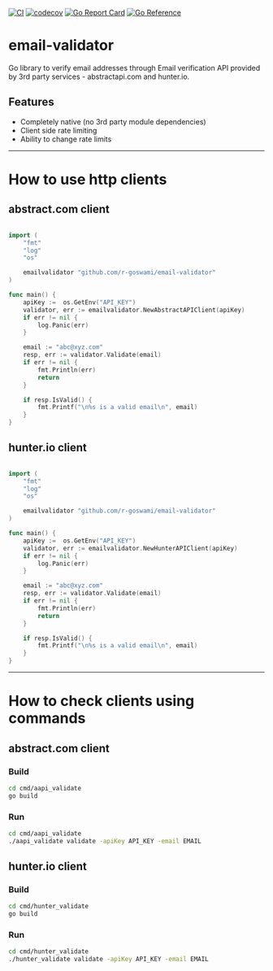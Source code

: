 [![CI](https://github.com/r-goswami/email-validator/actions/workflows/CI.yaml/badge.svg)](https://github.com/r-goswami/email-validator/actions/workflows/CI.yaml)
[![codecov](https://codecov.io/gh/r-goswami/email-validator/branch/main/graph/badge.svg?token=VAB3KVPV1P)](https://codecov.io/gh/r-goswami/email-validator)
[![Go Report Card](https://goreportcard.com/badge/github.com/r-goswami/email-validator)](https://goreportcard.com/report/github.com/r-goswami/email-validator)
[![Go Reference](https://pkg.go.dev/badge/github.com/r-goswami/email-validator.svg)](https://pkg.go.dev/github.com/r-goswami/email-validator)

# email-validator
Go library to verify email addresses through Email verification API provided by 3rd party services - abstractapi.com and hunter.io.

## Features

- Completely native (no 3rd party module dependencies)
- Client side rate limiting
- Ability to change rate limits

---


# How to use http clients

## abstract.com client
```go

import (
    "fmt"
	"log"
    "os"

    emailvalidator "github.com/r-goswami/email-validator"
)

func main() {
    apiKey :=  os.GetEnv("API_KEY")
    validator, err := emailvalidator.NewAbstractAPIClient(apiKey)
	if err != nil {
		log.Panic(err)
	}

    email := "abc@xyz.com"
	resp, err := validator.Validate(email)
	if err != nil {
		fmt.Println(err)
		return
	}

	if resp.IsValid() {
		fmt.Printf("\n%s is a valid email\n", email)
	}
}

```

## hunter.io client
```go

import (
    "fmt"
	"log"
    "os"

    emailvalidator "github.com/r-goswami/email-validator"
)

func main() {
    apiKey :=  os.GetEnv("API_KEY")
    validator, err := emailvalidator.NewHunterAPIClient(apiKey)
	if err != nil {
		log.Panic(err)
	}

    email := "abc@xyz.com"
	resp, err := validator.Validate(email)
	if err != nil {
		fmt.Println(err)
		return
	}

	if resp.IsValid() {
		fmt.Printf("\n%s is a valid email\n", email)
	}
}

```

---


# How to check clients using commands

## abstract.com client
### Build
```bash
cd cmd/aapi_validate
go build
```

### Run
```bash
cd cmd/aapi_validate
./aapi_validate validate -apiKey API_KEY -email EMAIL
```

## hunter.io client
### Build
```bash
cd cmd/hunter_validate
go build
```

### Run
```bash
cd cmd/hunter_validate
./hunter_validate validate -apiKey API_KEY -email EMAIL
```

